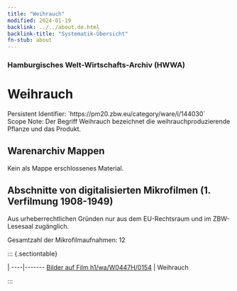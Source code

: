 ```yaml
---
title: "Weihrauch"
modified: 2024-01-19
backlink: ../../about.de.html
backlink-title: "Systematik-Übersicht"
fn-stub: about
---
```


### Hamburgisches Welt-Wirtschafts-Archiv (HWWA)

# Weihrauch

<div class="hint">Persistent Identifier: `https://pm20.zbw.eu/category/ware/i/144030`</div>

<div class="hint">
Scope Note: Der Begriff Weihrauch bezeichnet die weihrauchproduzierende Pflanze und das Produkt.
</div>





## Warenarchiv Mappen





Kein als Mappe erschlossenes Material.



<a id="filmsections" />

## Abschnitte von digitalisierten Mikrofilmen (1. Verfilmung 1908-1949)

<p>Aus urheberrechtlichen Gründen nur aus dem EU-Rechtsraum und im ZBW-Lesesaal zugänglich.</p>


<p>Gesamtzahl der Mikrofilmaufnahmen: 12</p>





::: {.sectiontable}

 | 
----|-------
<a class="btn" href="https://pm20.zbw.eu/film/h1/wa/W0447H/0154" rel="nofollow">Bilder auf Film h1/wa/W0447H/0154</a> | Weihrauch


:::
















